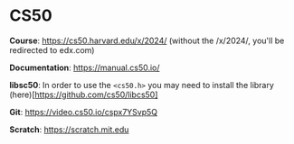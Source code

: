 # CS50
**Course**: https://cs50.harvard.edu/x/2024/ (without the /x/2024/, you'll be redirected to edx.com)

**Documentation**: https://manual.cs50.io/

**libsc50**: In order to use the `<cs50.h>` you may need to install the library (here)[https://github.com/cs50/libcs50]

**Git**: https://video.cs50.io/cspx7YSvp5Q

**Scratch**: https://scratch.mit.edu